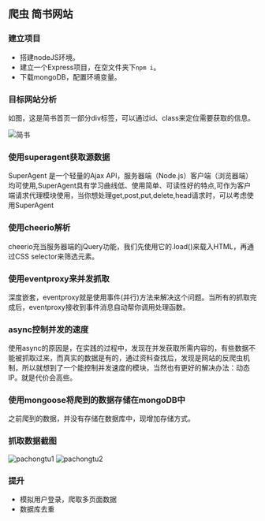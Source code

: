 ## 爬虫 简书网站

### 建立项目

* 搭建nodeJS环境。
* 建立一个Express项目，在空文件夹下`npm i`。
* 下载mongoDB，配置环境变量。

### 目标网站分析

如图，这是简书首页一部分div标签，可以通过id、class来定位需要获取的信息。

![简书](http://i2.buimg.com/5ab3564dc3824933.png)

### 使用superagent获取源数据

SuperAgent 是一个轻量的Ajax API，服务器端（Node.js）客户端（浏览器端）均可使用,SuperAgent具有学习曲线低、使用简单、可读性好的特点,可作为客户端请求代理模块使用，当你想处理get,post,put,delete,head请求时，可以考虑使用SuperAgent

### 使用cheerio解析

cheerio充当服务器端的jQuery功能，我们先使用它的.load()来载入HTML，再通过CSS selector来筛选元素。

### 使用eventproxy来并发抓取

深度嵌套，eventproxy就是使用事件(并行)方法来解决这个问题。当所有的抓取完成后，eventproxy接收到事件消息自动帮你调用处理函数。

### async控制并发的速度

使用async的原因是，在实践的过程中，发现在并发获取所需内容的，有些数据不能被抓取过来，而真实的数据是有的，通过资料查找后，发现是网站的反爬虫机制，所以就想到了一个能控制并发速度的模块，当然也有更好的解决办法：动态IP。就是代价会高些。

### 使用mongoose将爬到的数据存储在mongoDB中

之前爬到的数据，并没有存储在数据库中，现增加存储方式。

### 抓取数据截图
![pachongtu1](http://i1.piimg.com/567571/2f90a3db64f0ebd1.png)
![pachongtu2](http://i1.piimg.com/567571/b775342a667b0c88.png)


### 提升
* 模拟用户登录，爬取多页面数据
* 数据库去重
